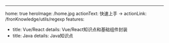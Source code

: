 ---
home: true
heroImage: /home.jpg
actionText: 快速上手 →
actionLink: /fronKnowledge/utils/regexp
features:
- title: Vue/React
  details: Vue/React知识点和基础组件封装
- title: Java
  details: Java知识点
